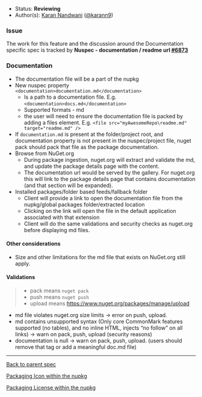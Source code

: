 * Status: **Reviewing**
* Author(s): [Karan Nandwani](https://github.com/karann-msft) ([@karann9](https://twitter.com/karann9))

### Issue
The work for this feature and the discussion around the Documentation specific spec is tracked by **Nuspec - documentation / readme url [#6873](https://github.com/NuGet/Home/issues/6873)**

### Documentation

* The documentation file will be a part of the nupkg
* New nuspec property `<documentation>documentation.md</documentation>`
  * Is a path to a documentation file. E.g. `<documentation>docs.md</documentation>`
  * Supported formats - md
  * the user will need to ensure the documentation file is packed by adding a files element. E.g. `<file src="myAwesomeRepo\readme.md" target="readme.md" />`
* If `documentation.md` is present at the folder/project root, and documentation property is not present in the nuspec/project file, nuget pack should pack that file as the package documentation.
* Browse from NuGet.org
  * During package ingestion, nuget.org will extract and validate the md, and update the package details page with the content.
  * The documentation url would be served by the gallery. For nuget.org this will link to the package details page that contains documentation (and that section will be expanded).
* Installed packages/folder based feeds/fallback folder
  * Client will provide a link to open the documentation file from the nupkg/global packages folder/extracted location
  * Clicking on the link will open the file in the default application associated with that extension
  * Client will do the same validations and security checks as nuget.org before displaying md files.

#### Other considerations
* Size and other limitations for the md file that exists on NuGet.org still apply.

#### Validations
> + pack means `nuget pack`
> + push means `nuget push`
> + upload means https://www.nuget.org/packages/manage/upload 

* md file violates nuget.org size limits -> error on push, upload.
* md contains unsupported syntax (Only core CommonMark features supported (no tables), and no inline HTML, injects “no follow” on all links) -> warn on pack, push, upload (security reasons)
* documentation is null -> warn on pack, push, upload. (users should remove that tag or add a meaningful doc.md file)


***
[Back to parent spec](https://github.com/NuGet/Home/wiki/Packaging-Icon,-License-and-Documentation-within-the-nupkg)

[Packaging Icon within the nupkg](https://github.com/NuGet/Home/wiki/Packaging-Icon-within-the-nupkg)

[Packaging License within the nupkg](https://github.com/NuGet/Home/wiki/Packaging-License-within-the-nupkg)